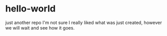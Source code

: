 # hello-world
just another repo
I'm not sure I really liked what was just created, however we will wait and see how it goes.
